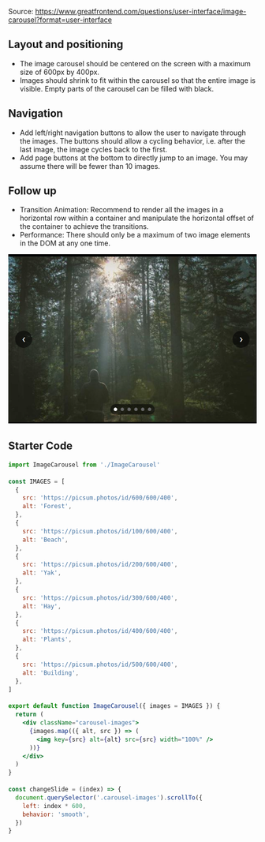 Source: https://www.greatfrontend.com/questions/user-interface/image-carousel?format=user-interface

## Layout and positioning

- The image carousel should be centered on the screen with a maximum size of 600px by 400px.
- Images should shrink to fit within the carousel so that the entire image is visible. Empty parts of the carousel can be filled with black.

## Navigation

- Add left/right navigation buttons to allow the user to navigate through the images. The buttons should allow a cycling behavior, i.e. after the last image, the image cycles back to the first.
- Add page buttons at the bottom to directly jump to an image. You may assume there will be fewer than 10 images.

## Follow up

- Transition Animation: Recommend to render all the images in a horizontal row within a container and manipulate the horizontal offset of the container to achieve the transitions.
- Performance: There should only be a maximum of two image elements in the DOM at any one time.

![alt text](image.png)

## Starter Code

```jsx
import ImageCarousel from './ImageCarousel'

const IMAGES = [
  {
    src: 'https://picsum.photos/id/600/600/400',
    alt: 'Forest',
  },
  {
    src: 'https://picsum.photos/id/100/600/400',
    alt: 'Beach',
  },
  {
    src: 'https://picsum.photos/id/200/600/400',
    alt: 'Yak',
  },
  {
    src: 'https://picsum.photos/id/300/600/400',
    alt: 'Hay',
  },
  {
    src: 'https://picsum.photos/id/400/600/400',
    alt: 'Plants',
  },
  {
    src: 'https://picsum.photos/id/500/600/400',
    alt: 'Building',
  },
]

export default function ImageCarousel({ images = IMAGES }) {
  return (
    <div className="carousel-images">
      {images.map(({ alt, src }) => (
        <img key={src} alt={alt} src={src} width="100%" />
      ))}
    </div>
  )
}

const changeSlide = (index) => {
  document.querySelector('.carousel-images').scrollTo({
    left: index * 600,
    behavior: 'smooth',
  })
}
```
